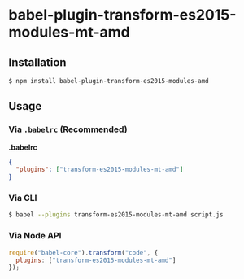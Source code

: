 # babel-plugin-transform-es2015-modules-mt-amd

## Installation

```sh
$ npm install babel-plugin-transform-es2015-modules-amd
```

## Usage

### Via `.babelrc` (Recommended)

**.babelrc**

```json
{
  "plugins": ["transform-es2015-modules-mt-amd"]
}
```

### Via CLI

```sh
$ babel --plugins transform-es2015-modules-mt-amd script.js
```

### Via Node API

```javascript
require("babel-core").transform("code", {
  plugins: ["transform-es2015-modules-mt-amd"]
});
```
